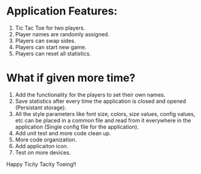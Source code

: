 # Application Features:
1. Tic Tac Toe for two players.
2. Player names are randomly assigned.
3. Players can swap sides.
4. Players can start new game.
5. Players can reset all statistics.

# What if given more time?
1. Add the functionality for the players to set their own names.
2. Save statistics after every time the application is closed and opened (Persistant storage). 
3. All the style parameters like font size, colors, size values, config values, etc can be placed in a common file and read from it everywhere in the application (Single config file for the application).
4. Add unit test and more code clean up.
5. More code organization.
6. Add applicaiton icon.
7. Test on more devices.


Happy Ticity Tacity Toeing!!
